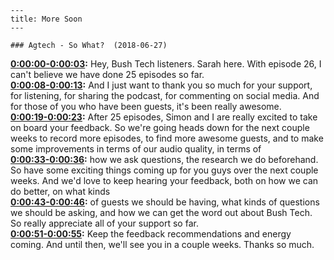 
    ---
    title: More Soon
    ---

    ### Agtech - So What?  (2018-06-27)  

**[0:00:00-0:00:03](https://player.whooshkaa.com/episode?id=357336#t=0:00:00):**  Hey, Bush Tech listeners.  Sarah here.  With episode 26, I can't believe we have done 25 episodes so far.  
**[0:00:08-0:00:13](https://player.whooshkaa.com/episode?id=357336#t=0:00:08):**  And I just want to thank you so much for your support, for listening, for sharing the podcast,  for commenting on social media.  And for those of you who have been guests, it's been really awesome.  
**[0:00:19-0:00:23](https://player.whooshkaa.com/episode?id=357336#t=0:00:19):**  After 25 episodes, Simon and I are really excited to take on board your feedback.  So we're going heads down for the next couple weeks to record more episodes, to find more  awesome guests, and to make some improvements in terms of our audio quality, in terms of  
**[0:00:33-0:00:36](https://player.whooshkaa.com/episode?id=357336#t=0:00:33):**  how we ask questions, the research we do beforehand.  So have some exciting things coming up for you guys over the next couple weeks.  And we'd love to keep hearing your feedback, both on how we can do better, on what kinds  
**[0:00:43-0:00:46](https://player.whooshkaa.com/episode?id=357336#t=0:00:43):**  of guests we should be having, what kinds of questions we should be asking, and how  we can get the word out about Bush Tech.  So really appreciate all of your support so far.  
**[0:00:51-0:00:55](https://player.whooshkaa.com/episode?id=357336#t=0:00:51):**  Keep the feedback recommendations and energy coming.  And until then, we'll see you in a couple weeks.  Thanks so much.  